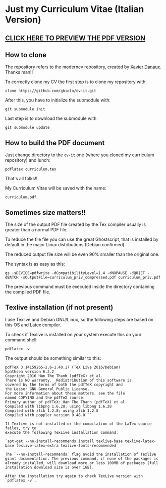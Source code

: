 # Just my Curriculum Vitae (Italian Version)

## [CLICK HERE TO PREVIEW THE PDF VERSION](https://github.com/gbiolo/cv-it/blob/master/curriculum.pdf)

## How to clone
The repository refers to the moderncv repository, created by [Xavier Danaux](https://github.com/xdanaux). Thanks man!!

To correctly clone my CV the first step is to clone my repository with:

`clone https://github.com/gbiolo/cv-it.git`

After this, you have to initialize the submodule with:

`git submodule init`

Last step is to download the submodule with:

`git submodule update`

## How to build the PDF document
Just change directory to the `cv-it` one (where you cloned my curriculum repository) and lunch:

`pdflatex curriculum.tex`

That's all folks!!

My Curriculum Vitae will be saved with the name:

`curriculum.pdf`

## Sometimes size matters!!
The size of the output PDF file created by the Tex compiler usually is greater than a normal PDF file.

To reduce the file file you can use the great Ghostscript, that is installed by default in the major
Linux distributions (Debian confirmed).

The reduced output file size will be even 90% smaller than the original one.

The syntax is as easy as this:

`gs -sDEVICE=pdfwrite -dCompatibilityLevel=1.4 -dNOPAUSE -dQUIET -dBATCH -sOutputFile=curriculum_priv_compressed.pdf curriculum_priv.pdf`

The previous command must be executed inside the directory containing the compiled PDF file.

## Texlive installation (if not present)
I use Texlive and Debian GNU/Linux, so the following steps are based on this OS and Latex compiler.

To check if Texlive is installed on your system execute this on your command shell:

`pdflatex -v`

The output should be something similar to this:

```
pdfTeX 3.14159265-2.6-1.40.17 (TeX Live 2016/Debian)
kpathsea version 6.2.2
Copyright 2016 Han The Thanh (pdfTeX) et al.
There is NO warranty.  Redistribution of this software is
covered by the terms of both the pdfTeX copyright and
the Lesser GNU General Public License.
For more information about these matters, see the file
named COPYING and the pdfTeX source.
Primary author of pdfTeX: Han The Thanh (pdfTeX) et al.
Compiled with libpng 1.6.28; using libpng 1.6.28
Compiled with zlib 1.2.8; using zlib 1.2.8
Compiled with poppler version 0.48.0```

If Texlive is not installed or the compilation of the LaTex source failes, try to
execute the following TexLive installation command:

`apt-get --no-install-recommends install texlive-base texlive-latex-base texlive-latex-extra texlive-fonts-recommended`

The `--no-install-recommends` flag avoid the installation of Texlive giant documentation. The previous command, if none of the packages is already installed, will download more or less 100MB of packages (full installation download size is over 1GB).

After the installation try again to check TexLive version with `pdflatex -v`.
